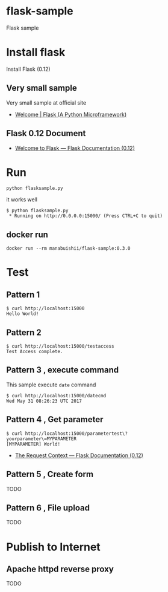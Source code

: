 # flask-sample
Flask sample

# Install flask

Install Flask (0.12)

## Very small sample

Very small sample at official site

* [Welcome | Flask (A Python Microframework)](http://flask.pocoo.org/)

## Flask 0.12 Document

* [Welcome to Flask — Flask Documentation (0.12)](http://flask.pocoo.org/docs/0.12/)

# Run

```
python flasksample.py
```

it works well

```
$ python flasksample.py
 * Running on http://0.0.0.0:15000/ (Press CTRL+C to quit)
```

## docker run

```
docker run --rm manabuishii/flask-sample:0.3.0
```

# Test


## Pattern 1

```
$ curl http://localhost:15000
Hello World!
```

## Pattern 2

```
$ curl http://localhost:15000/testaccess
Test Access complete.
```

## Pattern 3 , execute command

This sample execute `date` command

```
$ curl http://localhost:15000/datecmd
Wed May 31 08:26:23 UTC 2017
```

## Pattern 4 , Get parameter


```
$ curl http://localhost:15000/parametertest\?yourparameter\=MYPARAMETER
[MYPARAMETER] World!
```

* [The Request Context — Flask Documentation (0.12)](http://flask.pocoo.org/docs/0.12/reqcontext/)

## Pattern 5 , Create form

TODO

## Pattern 6 , File upload

TODO

# Publish to Internet

## Apache httpd reverse proxy

TODO
